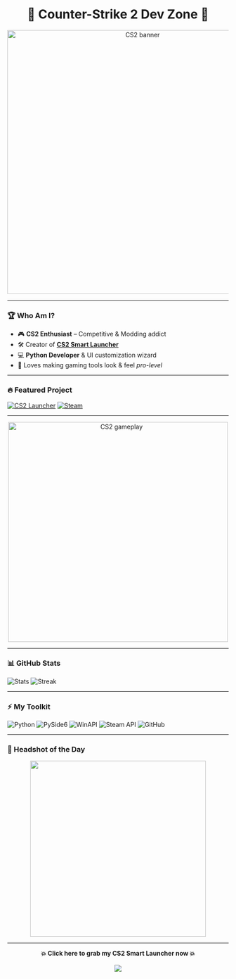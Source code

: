 <!-- PROFILE HEADER -->
<h1 align="center">🎯 Counter-Strike 2 Dev Zone 🎯</h1>

<p align="center">
  <img src="https://media.giphy.com/media/v1.Y2lkPTc5MGI3NjExOGg3Ym5oNWhqN2F4cXN6YXl5YXF6dTdzMmVqaXg2aHJyMGhucTFwcCZlcD12MV9naWZzX3NlYXJjaCZjdD1n/4ZgLPakqP0CFd9z8x5/giphy.gif" width="600" alt="CS2 banner">
</p>

---

<!-- ABOUT ME -->
### 🏆 Who Am I?
- 🎮 **CS2 Enthusiast** – Competitive & Modding addict  
- 🛠 Creator of **[CS2 Smart Launcher](https://github.com/YOURUSERNAME/CS2-Launcher/releases/latest/download/CS2_Launcher.zip)**  
- 💻 **Python Developer** & UI customization wizard  
- 🎨 Loves making gaming tools look & feel *pro-level*  

---

<!-- PROJECT BADGES -->
### 🔥 Featured Project
[![CS2 Launcher](https://img.shields.io/badge/CS2%20Launcher-Download-yellow?style=for-the-badge&logo=counter-strike&logoColor=white)](https://github.com/YOURUSERNAME/CS2-Launcher/releases/latest/download/CS2_Launcher.zip)
[![Steam](https://img.shields.io/badge/Steam-Profile-000000?style=for-the-badge&logo=steam&logoColor=white)](https://steamcommunity.com/id/YOURSTEAMID)

---

<!-- SCREENSHOT / PREVIEW -->
<p align="center">
  <img src="https://media.giphy.com/media/v1.Y2lkPTc5MGI3NjExNnQ0eGFkczZraXc1bmNmcjhuMWw3YmJ6Z3U0MzdicWhjdGR6YTh2eCZlcD12MV9naWZzX3NlYXJjaCZjdD1n/JsZbSk0NBl71k/giphy.gif" width="500" alt="CS2 gameplay">
</p>

---

<!-- STATS & ACTIVITY -->
### 📊 GitHub Stats
![Stats](https://github-readme-stats.vercel.app/api?username=YOURUSERNAME&show_icons=true&theme=tokyonight&title_color=FFD700&icon_color=FFD700&text_color=FFFFFF&bg_color=0D1117)
![Streak](https://github-readme-streak-stats.herokuapp.com/?user=YOURUSERNAME&theme=tokyonight&fire=FFD700&ring=FFD700&currStreakLabel=FFD700)

---

<!-- SKILLS -->
### ⚡ My Toolkit
![Python](https://img.shields.io/badge/Python-FFD43B?style=for-the-badge&logo=python&logoColor=306998)
![PySide6](https://img.shields.io/badge/PySide6-41CD52?style=for-the-badge&logo=qt&logoColor=white)
![WinAPI](https://img.shields.io/badge/WinAPI-0078D6?style=for-the-badge&logo=windows&logoColor=white)
![Steam API](https://img.shields.io/badge/Steam%20API-000000?style=for-the-badge&logo=steam&logoColor=white)
![GitHub](https://img.shields.io/badge/GitHub-181717?style=for-the-badge&logo=github&logoColor=white)

---

<!-- FUN SECTION -->
### 🎯 Headshot of the Day
<p align="center">
  <img src="https://media.giphy.com/media/l3vRnoppYtfEbemBO/giphy.gif" width="400">
</p>

---

<!-- CALL TO ACTION -->
<p align="center">
  <b>💥 Click here to grab my CS2 Smart Launcher now 💥</b><br><br>
  <a href="https://github.com/YOURUSERNAME/CS2-Launcher/releases/latest/download/CS2_Launcher.zip">
    <img src="https://img.shields.io/badge/Download-CS2%20Launcher-FFD700?style=for-the-badge&logo=counter-strike&logoColor=black">
  </a>
</p>
